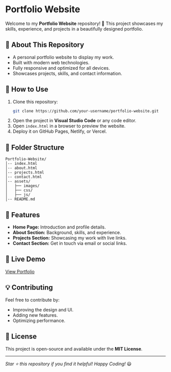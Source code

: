 # Portfolio Website

Welcome to my **Portfolio Website** repository! 🚀 This project showcases my skills, experience, and projects in a beautifully designed portfolio.

## 📌 About This Repository
- A personal portfolio website to display my work.
- Built with modern web technologies.
- Fully responsive and optimized for all devices.
- Showcases projects, skills, and contact information.

## 🔧 How to Use
1. Clone this repository:
   ```sh
   git clone https://github.com/your-username/portfolio-website.git
   ```
2. Open the project in **Visual Studio Code** or any code editor.
3. Open `index.html` in a browser to preview the website.
4. Deploy it on GitHub Pages, Netlify, or Vercel.

## 📂 Folder Structure
```
Portfolio-Website/
│-- index.html
│-- about.html
│-- projects.html
│-- contact.html
│-- assets/
│   ├── images/
│   ├── css/
│   ├── js/
│-- README.md
```

## 🌟 Features
- **Home Page:** Introduction and profile details.
- **About Section:** Background, skills, and experience.
- **Projects Section:** Showcasing my work with live links.
- **Contact Section:** Get in touch via email or social links.

## 🚀 Live Demo
[View Portfolio](https://your-username.github.io/portfolio-website)

## 💡 Contributing
Feel free to contribute by:
- Improving the design and UI.
- Adding new features.
- Optimizing performance.

## 📜 License
This project is open-source and available under the **MIT License**.

---
_Star ⭐ this repository if you find it helpful! Happy Coding!_ 😃

